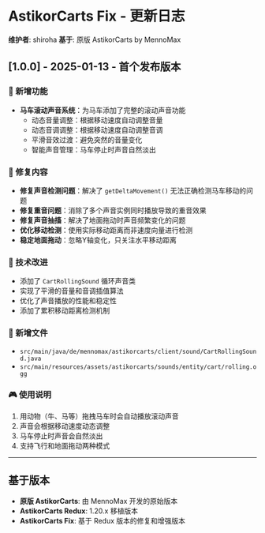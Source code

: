 # AstikorCarts Fix - 更新日志

**维护者**: shiroha
**基于**: 原版 AstikorCarts by MennoMax

## [1.0.0] - 2025-01-13 - 首个发布版本

### 🎵 新增功能
- **马车滚动声音系统**：为马车添加了完整的滚动声音功能
  - 动态音量调整：根据移动速度自动调整音量
  - 动态音调调整：根据移动速度自动调整音调
  - 平滑音效过渡：避免突然的音量变化
  - 智能声音管理：马车停止时声音自然淡出

### 🔧 修复内容
- **修复声音检测问题**：解决了 `getDeltaMovement()` 无法正确检测马车移动的问题
- **修复重音问题**：消除了多个声音实例同时播放导致的重音效果
- **修复声音抽搐**：解决了地面拖动时声音频繁变化的问题
- **优化移动检测**：使用实际移动距离而非速度向量进行检测
- **稳定地面拖动**：忽略Y轴变化，只关注水平移动距离

### 🎯 技术改进
- 添加了 `CartRollingSound` 循环声音类
- 实现了平滑的音量和音调插值算法
- 优化了声音播放的性能和稳定性
- 添加了累积移动距离检测机制

### 📁 新增文件
- `src/main/java/de/mennomax/astikorcarts/client/sound/CartRollingSound.java`
- `src/main/resources/assets/astikorcarts/sounds/entity/cart/rolling.ogg`

### 🎮 使用说明
1. 用动物（牛、马等）拖拽马车时会自动播放滚动声音
2. 声音会根据移动速度动态调整
3. 马车停止时声音会自然淡出
4. 支持飞行和地面拖动两种模式

---

## 基于版本
- **原版 AstikorCarts**: 由 MennoMax 开发的原始版本
- **AstikorCarts Redux**: 1.20.x 移植版本
- **AstikorCarts Fix**: 基于 Redux 版本的修复和增强版本
